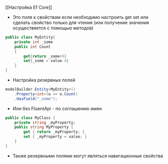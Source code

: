 [[Настройка Ef Core]]

- Это поля к свойствам если необходимо настроить get set или сделать свойство только для чтения (или получение значения осуществяется с помощью методов)
```cs
public class MyEntity{
	private int _some
	public int Count
	{
		get{return _some+5}
		set{_some = value-4}
	}
}
```
- Настройка резервных полей
```cs
modelBuilder.Entity<MyEntity>()  
    .Property<int>(o => o.Count)  
    .HasField("_some");
```
- Или без FluentApi - по соглашению имен
```cs
public class MyClass { 
	private string _myProperty; 
	public string MyProperty { 
		get { return _myProperty; } 
		set { _myProperty = value; } 
	} 
}
```
- Также резервными полями могут являться навигационные свойства